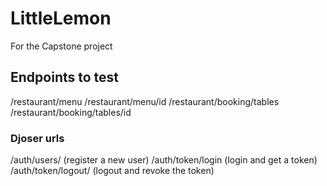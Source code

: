 # LittleLemon

For the Capstone project

## Endpoints to test

/restaurant/menu
/restaurant/menu/id
/restaurant/booking/tables
/restaurant/booking/tables/id

### Djoser urls

/auth/users/ (register a new user)
/auth/token/login (login and get a token)
/auth/token/logout/ (logout and revoke the token)
